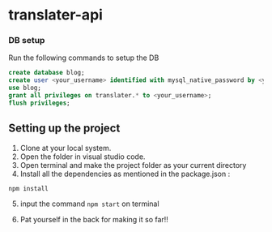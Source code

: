 # translater-api


### DB setup

Run the following commands to setup the DB

```sql
create database blog;
create user <your_username> identified with mysql_native_password by <your_password>;
use blog;
grant all privileges on translater.* to <your_username>;
flush privileges;
```

## Setting up the project
1. Clone at your local system.
2. Open the folder in visual studio code.
3. Open terminal and make the project folder as your current directory
4. Install all the dependencies as mentioned in the package.json :
```
npm install
```
5.  input the command `npm start` on terminal

6. Pat yourself in the back for making it so far!!
